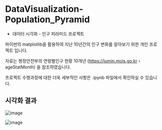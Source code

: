 # DataVisualization-Population_Pyramid
* 데이터 시각화 - 인구 피라미드 프로젝트

파이썬의 matplotlib을 활용하여 지난 10년간의 인구 변화를 알아보기 위한 개인 프로젝트 입니다.

자료는 행정안전부의 연령별인구 현황 10개년 (https://jumin.mois.go.kr › ageStatMonth) 을 참조하였습니다. 

프로젝트 수행과정에 대한 더욱 세부적인 사항은 .ipynb 파일에서 확인하실 수 있습니다.



## 시각화 결과

![image](https://user-images.githubusercontent.com/92901372/153145041-9013d1dc-f464-4210-b07c-fa40a75de2a7.png)

![image](https://user-images.githubusercontent.com/92901372/153145102-fcdc6009-1709-48f9-8d4b-80bfee6b17ee.png)

